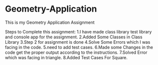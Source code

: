 # Geometry-Application
This is my Geometry Application Assignment

Steps to Complete this assignment:
1.I have made class library test library and console app for the assignment.
2.Added Some Classes in Class Library
3.Step 2 for assignment is done
4.Solve Some Errors which I was facing in the code.
5.need to add test cases.
6.Made some Changes in the code get the proper output according to the instructions.
7.Solved Error which was facing in triangle.
8.Added Test Cases For Square.